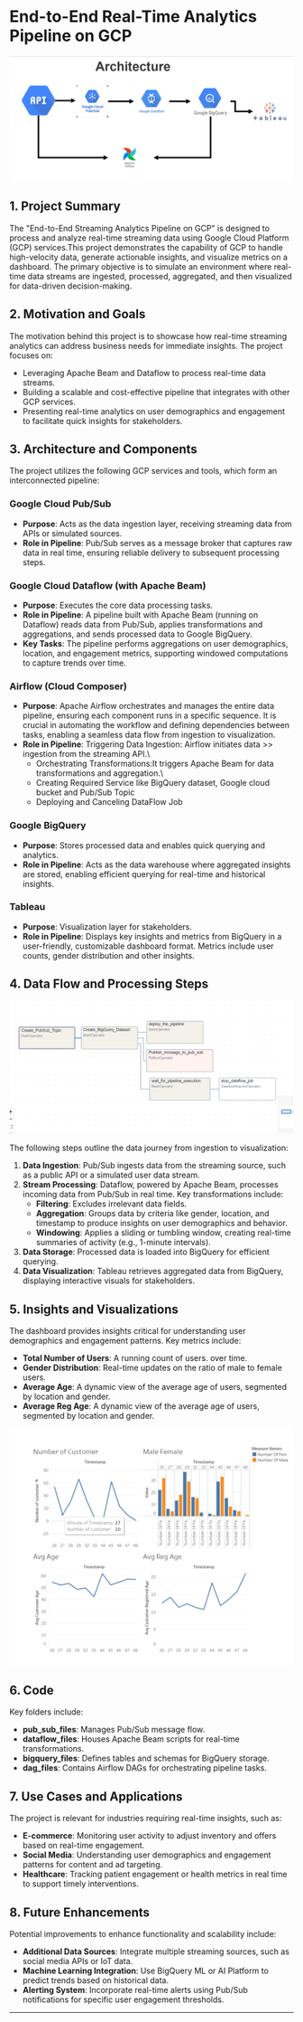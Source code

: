 
# End-to-End Real-Time Analytics Pipeline on GCP

![alt text](<screenshots/Architecture Diagram.png>)


## 1. Project Summary

The "End-to-End Streaming Analytics Pipeline on GCP" is designed to process and analyze real-time streaming data using Google Cloud Platform (GCP) services.This project demonstrates the capability of GCP to handle high-velocity data, generate actionable insights, and visualize metrics on a dashboard. The primary objective is to simulate an environment where real-time data streams are ingested, processed, aggregated, and then visualized for data-driven decision-making.

## 2. Motivation and Goals

The motivation behind this project is to showcase how real-time streaming analytics can address business needs for immediate insights. The project focuses on:
- Leveraging Apache Beam and Dataflow to process real-time data streams.
- Building a scalable and cost-effective pipeline that integrates with other GCP services.
- Presenting real-time analytics on user demographics and engagement to facilitate quick insights for stakeholders.

## 3. Architecture and Components

The project utilizes the following GCP services and tools, which form an interconnected pipeline:

### Google Cloud Pub/Sub
- **Purpose**: Acts as the data ingestion layer, receiving streaming data from APIs or simulated sources.
- **Role in Pipeline**: Pub/Sub serves as a message broker that captures raw data in real time, ensuring reliable delivery to subsequent processing steps.

### Google Cloud Dataflow (with Apache Beam)
- **Purpose**: Executes the core data processing tasks.
- **Role in Pipeline**: A pipeline built with Apache Beam (running on Dataflow) reads data from Pub/Sub, applies transformations and aggregations, and sends processed data to Google BigQuery.
- **Key Tasks**: The pipeline performs aggregations on user demographics, location, and engagement metrics, supporting windowed computations to capture trends over time.

### Airflow (Cloud Composer)
- **Purpose**: Apache Airflow orchestrates and manages the entire data pipeline, ensuring each component runs in a specific sequence. It is crucial in automating the workflow and defining dependencies between tasks, enabling a seamless data flow from ingestion to visualization.
- **Role in Pipeline**:
Triggering Data Ingestion: Airflow initiates data >> ingestion from the streaming API.\
    - Orchestrating Transformations:It triggers Apache Beam for data transformations and aggregation.\
    - Creating Required Service like BigQuery dataset, Google cloud bucket and Pub/Sub Topic
    - Deploying and Canceling DataFlow Job


### Google BigQuery
- **Purpose**: Stores processed data and enables quick querying and analytics.
- **Role in Pipeline**: Acts as the data warehouse where aggregated insights are stored, enabling efficient querying for real-time and historical insights.

### Tableau 
- **Purpose**: Visualization layer for stakeholders.
- **Role in Pipeline**: Displays key insights and metrics from BigQuery in a user-friendly, customizable dashboard format. Metrics include user counts, gender distribution and other insights.

## 4. Data Flow and Processing Steps

![alt text](<screenshots/Workflow .png>)

The following steps outline the data journey from ingestion to visualization:

1. **Data Ingestion**: Pub/Sub ingests data from the streaming source, such as a public API or a simulated user data stream.
2. **Stream Processing**: Dataflow, powered by Apache Beam, processes incoming data from Pub/Sub in real time. Key transformations include:
   - **Filtering**: Excludes irrelevant data fields.
   - **Aggregation**: Groups data by criteria like gender, location, and timestamp to produce insights on user demographics and behavior.
   - **Windowing**: Applies a sliding or tumbling window, creating real-time summaries of activity (e.g., 1-minute intervals).
3. **Data Storage**: Processed data is loaded into BigQuery for efficient querying.
4. **Data Visualization**: Tableau retrieves aggregated data from BigQuery, displaying interactive visuals for stakeholders.

## 5. Insights and Visualizations

The dashboard provides insights critical for understanding user demographics and engagement patterns. Key metrics include:
- **Total Number of Users**: A running count of users. over time.
- **Gender Distribution**: Real-time updates on the ratio of male to female users.
- **Average Age**: A dynamic view of the average age of users, segmented by location and gender.
- **Average Reg Age**: A dynamic view of the average age of users, segmented by location and gender.

![alt text](<screenshots/Tableau Dashboard .png>)

## 6. Code


Key folders include:

- **pub_sub_files**: Manages Pub/Sub message flow.
- **dataflow_files**: Houses Apache Beam scripts for real-time transformations.
- **bigquery_files**: Defines tables and schemas for BigQuery storage.
- **dag_files**: Contains Airflow DAGs for orchestrating pipeline tasks.

## 7. Use Cases and Applications

The project is relevant for industries requiring real-time insights, such as:
- **E-commerce**: Monitoring user activity to adjust inventory and offers based on real-time engagement.
- **Social Media**: Understanding user demographics and engagement patterns for content and ad targeting.
- **Healthcare**: Tracking patient engagement or health metrics in real time to support timely interventions.

## 8. Future Enhancements

Potential improvements to enhance functionality and scalability include:
- **Additional Data Sources**: Integrate multiple streaming sources, such as social media APIs or IoT data.
- **Machine Learning Integration**: Use BigQuery ML or AI Platform to predict trends based on historical data.
- **Alerting System**: Incorporate real-time alerts using Pub/Sub notifications for specific user engagement thresholds.

---